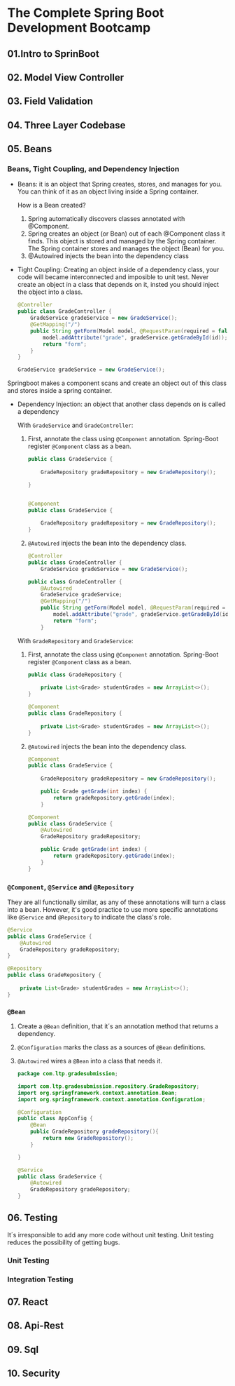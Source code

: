 # The Complete Spring Boot Development Bootcamp

## 01.Intro to SprinBoot
## 02. Model View Controller
## 03. Field Validation
## 04. Three Layer Codebase
## 05. Beans

### Beans, Tight Coupling, and Dependency Injection

* Beans: it is an object that Spring creates, stores, and manages for you. You can think of it as an object living inside a Spring container.

    How is a Bean created?
    1. Spring automatically discovers classes annotated with @Component.
    2. Spring creates an object (or Bean) out of each @Component class it finds. This object is stored and managed by the Spring container. The Spring container stores and manages the object (Bean) for you.
    3. @Autowired injects the bean into the dependency class

* Tight Coupling: Creating an object inside of a dependency class, your code will became interconnected and imposible to unit test. Never create an object in a class that depends on it, insted you should inject the object into a class. 

    ```java
    @Controller
    public class GradeController {
        GradeService gradeService = new GradeService();
        @GetMapping("/")
        public String getForm(Model model, @RequestParam(required = false) String id) {
            model.addAttribute("grade", gradeService.getGradeById(id));
            return "form";
        }
    }
    ```

    ```java
    GradeService gradeService = new GradeService();
    ```


Springboot makes a component scans and create an object out of this class and stores inside a spring container.

* Dependency Injection: an object that another class depends on is called a dependency

    With `GradeService` and `GradeController`:

    1. First, annotate the class using `@Component` annotation. Spring-Boot register `@Component` class as a bean.
        ```java
        public class GradeService {
            
            GradeRepository gradeRepository = new GradeRepository();

        }
        ```
        ```java

        @Component
        public class GradeService {
            
            GradeRepository gradeRepository = new GradeRepository();
        }

        ``` 
    2. `@Autowired` injects the bean into the dependency class.


        ```java
        @Controller
        public class GradeController {
            GradeService gradeService = new GradeService();
        ```

        ```java
        public class GradeController {
            @Autowired
            GradeService gradeService;
            @GetMapping("/")
            public String getForm(Model model, @RequestParam(required = false) String id) {
                model.addAttribute("grade", gradeService.getGradeById(id));
                return "form";
            }
        ```

    With `GradeRepository` and `GradeService`:
    1. First, annotate the class using `@Component` annotation. Spring-Boot register `@Component` class as a bean.
        ```java
        public class GradeRepository {
            
            private List<Grade> studentGrades = new ArrayList<>();
        }
        ```
        ```java
        @Component
        public class GradeRepository {
            
            private List<Grade> studentGrades = new ArrayList<>();
        }
        ```
    
    2. `@Autowired` injects the bean into the dependency class.

        ```java
        @Component
        public class GradeService {
            
            GradeRepository gradeRepository = new GradeRepository();

            public Grade getGrade(int index) {
                return gradeRepository.getGrade(index);
            }
        ```

        ```java
        @Component
        public class GradeService {
            @Autowired
            GradeRepository gradeRepository;

            public Grade getGrade(int index) {
                return gradeRepository.getGrade(index);
            }
        }
        ```
### `@Component`, `@Service` and `@Repository`

They are all functionally similar, as any of these annotations will turn a class into a bean.  However, it's good practice to use more specific annotations like `@Service` and `@Repository` to indicate the class's role.

```java
@Service
public class GradeService {
    @Autowired
    GradeRepository gradeRepository;
}
```

```java
@Repository
public class GradeRepository {
    
    private List<Grade> studentGrades = new ArrayList<>();
}
```
### `@Bean`

1. Create a `@Bean` definition, that it´s an annotation method that returns a dependency.
2. `@Configuration` marks the class as a sources of `@Bean` definitions.
3. `@Autowired` wires a `@Bean` into a class that needs it.

    ```java
    package com.ltp.gradesubmission;

    import com.ltp.gradesubmission.repository.GradeRepository;
    import org.springframework.context.annotation.Bean;
    import org.springframework.context.annotation.Configuration;

    @Configuration
    public class AppConfig {
        @Bean
        public GradeRepository gradeRepository(){
            return new GradeRepository();
        }

    }

    ```

    ```java
    @Service
    public class GradeService {
        @Autowired
        GradeRepository gradeRepository;
    }
    ```
## 06. Testing

It´s irresponsible to add any more code without unit testing.
Unit testing reduces the possibility of getting bugs.

### Unit Testing

### Integration Testing

## 07. React

## 08. Api-Rest

## 09. Sql

## 10. Security

